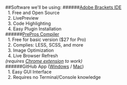 ##Software we'll be using:
######[Adobe Brackets IDE](http://brackets.io/?lang=en) <br>
&nbsp;&nbsp;1. Free and Open Source <br>
&nbsp;&nbsp;2. LivePreview <br>
&nbsp;&nbsp;3. Code Highlighting <br>
&nbsp;&nbsp;4. Easy Plugin Installation <br>
######[PrePros Compiler](http://alphapixels.com/prepros/) <br>
&nbsp;&nbsp;1. Free for basic version ($27 for Pro) <br>
&nbsp;&nbsp;2. Complies: LESS, SCSS, and more <br>
&nbsp;&nbsp;3. Image Optimization <br>
&nbsp;&nbsp;4. Live Browser Refresh <br>
_(requires [Chrome extension](https://chrome.google.com/webstore/detail/prepros/bnlfjdjbjiabcgkkjaicjepbhhmeonlm?hl=en) to work)_ <br>
######GitHub App ([Windows](https://windows.github.com/) / [Mac](https://mac.github.com/)) <br>
&nbsp;&nbsp;1. Easy GUI Interface <br>
&nbsp;&nbsp;2. Requires no Terminal/Console knowledge <br>